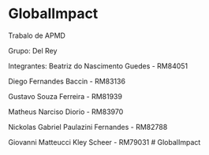 ﻿# GlobalImpact

Trabalo de APMD 


Grupo: 
Del Rey


Integrantes:
Beatriz do Nascimento Guedes - RM84051

Diego Fernandes Baccin - RM83136

Gustavo Souza Ferreira - RM81939

Matheus Narciso Diorio - RM83970

Nickolas Gabriel Paulazini Fernandes - RM82788

Giovanni Matteucci Kley Scheer - RM79031
#   G l o b a l I m p a c t  
 